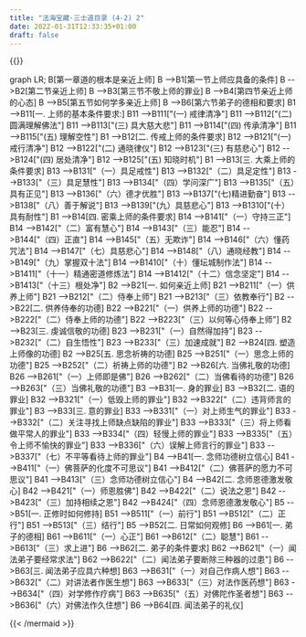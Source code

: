 ```yaml
---
title: "法海宝藏·三士道目录 (4-2) 2"
date: 2022-01-31T12:33:35+01:00
draft: false
---
```


{{<mermaid align="left">}}

graph LR;
    B[第一章道的根本是亲近上师]
    B -->B1[第一节上师应具备的条件]
    B -->B2[第二节亲近上师]
    B -->B3[第三节不敬上师的罪业]
    B -->B4[第四节亲近上师的心态]
    B -->B5[第五节如何学多亲近上师]
    B -->B6[第六节弟子的德相和要求]
    B1 -->B11[一. 上师的基本条件要求:]
    B11 -->B111["(一) 戒律清净"]
    B11 -->B112["(二) 圆满理解佛法"]
    B11 -->B113["(三) 具大慈大悲"]
    B11 -->B114["(四) 传承清净"]
    B11 -->B115["(五) 理解空性"]
    B1 -->B12[二. 传戒上师的条件要求]
    B12 -->B121["(一) 戒行清净"]
    B12 -->B122["(二) 通晓律仪"]
    B12 -->B123["(三) 有慈悲心"]
    B12 -->B124["(四) 居处清净"]
    B12 -->B125["(五) 知晓时机"]
    B1 -->B13[三. 大乘上师的条件要求]
    B13 -->B131["（一）具足戒性"]
    B13 -->B132["（二）具足定性"]
    B13 -->B133["（三）具足慧性"]
    B13 -->B134["（四）学问深广"]
    B13 -->B135["（五）具有正见"]
    B13 -->B136["（六）德才优胜"]
    B13 -->B137["(七)精进勤奋"]
    B13 -->B138["（八）善于解说"]
    B13 -->B139["(九）具慈悲心"]
    B13 -->B1310["(十）具有耐性"]
    B1 -->B14[四. 密乘上师的条件要求]
    B14 -->B141["（一）守持三正"]
    B14 -->B142["（二）富有慧心"]
    B14 -->B143["（三）能忍"]
    B14 -->B144["（四）正直"]
    B14 -->B145["（五）无欺诈"]
    B14 -->B146["（六）懂药咒法"]
    B14 -->B147["（七）具慈悲心"]
    B14 -->B148["（八）通晓经教"]
    B14 -->B149["（九）掌握双十法"]
    B14 -->B1410["（十）懂坛城制作法"]
    B14 -->B1411["（十一）精通密道修炼法"]
    B14 -->B1412["（十二）信念坚定"]
    B14 -->B1413["（十三）根处净"]
    B2 -->B21[一. 如何亲近上师]
    B21 -->B211["（一）供养上师"]
    B21 -->B212["（二）侍奉上师"]
    B21 -->B213["（三）依教奉行"]
    B2 -->B22[二. 供养侍奉的功德]
    B22 -->B221["（一）供养上师的功德"]
    B22 -->B222["（二）侍奉上师的功德"]
    B22 -->B223["（三）以何等心侍奉上师"]
    B2 -->B23[三. 虔诚信敬的功德]
    B23 -->B231["（一）自然得加持"]
    B23 -->B232["（二）自生悟性"]
    B23 -->B233["（三）加速成就"]
    B2 -->B24[四. 塑造上师像的功德]
    B2 -->B25[五. 思念祈祷的功德]
    B25 -->B251["（一）思念上师的功德"]
    B25 -->B252["（二）祈祷上师的功德"]
    B2 -->B26[六. 当佛礼敬的功德]
    B26 -->B261["（一）上师即是佛"]
    B26 -->B262["（二）当佛看待的功德"]
    B26 -->B263["（三）当佛礼敬的功德"]
    B3 -->B31[一. 身的罪业]
    B3 -->B32[二. 语的罪业]
    B32 -->B321["（一）低毁上师的罪业"]
    B32 -->B322["（二）违背师言的罪业"]
    B3 -->B33[三. 意的罪业]
    B33 -->B331["（一）对上师生气的罪业"]
    B33 -->B332["（二）关注寻找上师缺点缺陷的罪业"]
    B33 -->B333["（三）将上师看做平常人的罪业"]
    B33 -->B334["（四）轻慢上师的罪业"]
    B33 -->B335["（五）令上师不愉快的罪业"]
    B33 -->B336["（六）误解上师言行的罪业"]
    B33 -->B337["（七）不平等看待上师的罪业"]
    B4 -->B41[一. 念师功德树立信心]
    B41 -->B411["（一）佛菩萨的化度不可思议"]
    B41 -->B412["（二）佛菩萨的愿力不可思议"]
    B41 -->B413["（三）念师功德树立信心"]
    B4 -->B42[二. 念师恩德激发敬心]
    B42 -->B421["（一）师恩胜佛"]
    B42 -->B422["（二）说法之恩"]
    B42 -->B423["（三）加持相续之恩"]
    B42 -->B424["（四）念师恩德激发敬心"]
    B5 -->B51[一. 正修时如何修持]
    B51 -->B511["（一）前行"]
    B51 -->B512["（二）正行"]
    B51 -->B513["（三）结行"]
    B5 -->B52[二. 日常如何观修]
    B6 -->B61[一. 弟子的德相]
    B61 -->B611["（一）心正"]
    B61 -->B612["（二）聪慧"]
    B61 -->B613["（三）求上进"]
    B6 -->B62[二. 弟子的条件要求]
    B62 -->B621["（一）闻法弟子要经常求法"]
    B62 -->B622["（二）闻法弟子要断除三种器的过患"]
    B6 -->B63[三. 闻法弟子应具六种想]
    B63 -->B631["（一）对自己作病人想"]
    B63 -->B632["（二）对讲法者作医生想"]
    B63 -->B633["（三）对法作医药想"]
    B63 -->B634["（四）对学修作疗病"]
    B63 -->B635["（五）对佛陀作圣者想"]
    B63 -->B636["（六）对佛法作久住想"]
    B6 -->B64[四. 闻法弟子的礼仪]
    
{{< /mermaid >}}
